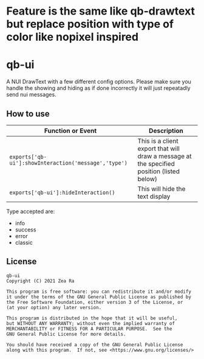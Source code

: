 # Feature is the same like qb-drawtext but replace position with type of color like nopixel inspired

# qb-ui

A NUI DrawText with a few different config options. Please make sure you handle the showing and hiding as if done incorrectly it will just repeatadly send nui messages.

## How to use

|Function or Event | Description |
|--|--|
| `exports['qb-ui']:showInteraction('message','type')` | This is a client export that will draw a message at the specified position (listed below) |
| `exports['qb-ui']:hideInteraction()` | This will hide the text display |

Type accepted are:

* info
* success
* error
* classic

## License

    qb-ui
    Copyright (C) 2021 Zea Ra

    This program is free software: you can redistribute it and/or modify
    it under the terms of the GNU General Public License as published by
    the Free Software Foundation, either version 3 of the License, or
    (at your option) any later version.

    This program is distributed in the hope that it will be useful,
    but WITHOUT ANY WARRANTY; without even the implied warranty of
    MERCHANTABILITY or FITNESS FOR A PARTICULAR PURPOSE.  See the
    GNU General Public License for more details.

    You should have received a copy of the GNU General Public License
    along with this program.  If not, see <https://www.gnu.org/licenses/>